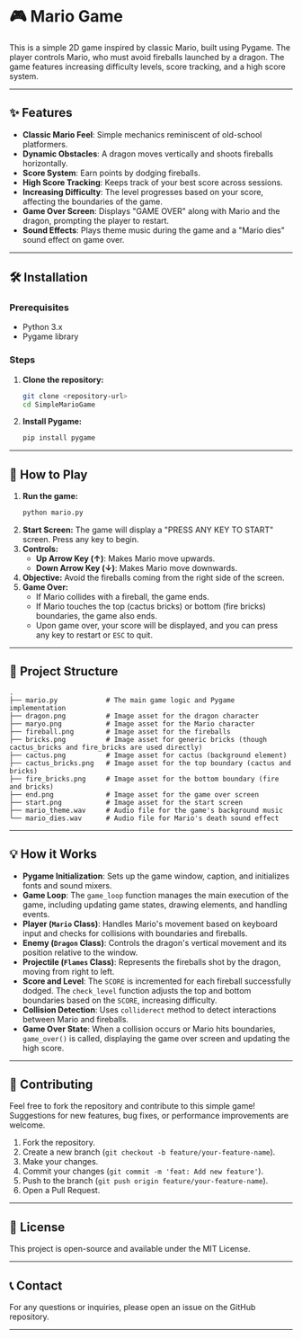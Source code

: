 # 🎮 Mario Game
This is a simple 2D game inspired by classic Mario, built using Pygame. The player controls Mario, who must avoid fireballs launched by a dragon. The game features increasing difficulty levels, score tracking, and a high score system.

-----

## ✨ Features

  * **Classic Mario Feel**: Simple mechanics reminiscent of old-school platformers.
  * **Dynamic Obstacles**: A dragon moves vertically and shoots fireballs horizontally.
  * **Score System**: Earn points by dodging fireballs.
  * **High Score Tracking**: Keeps track of your best score across sessions.
  * **Increasing Difficulty**: The level progresses based on your score, affecting the boundaries of the game.
  * **Game Over Screen**: Displays "GAME OVER" along with Mario and the dragon, prompting the player to restart.
  * **Sound Effects**: Plays theme music during the game and a "Mario dies" sound effect on game over.

-----

## 🛠️ Installation

### Prerequisites

  * Python 3.x
  * Pygame library

### Steps

1.  **Clone the repository:**
    ```bash
    git clone <repository-url>
    cd SimpleMarioGame
    ```
2.  **Install Pygame:**
    ```bash
    pip install pygame
    ```

-----

## 🚀 How to Play

1.  **Run the game:**
    ```bash
    python mario.py
    ```
2.  **Start Screen:** The game will display a "PRESS ANY KEY TO START" screen. Press any key to begin.
3.  **Controls:**
      * **Up Arrow Key (↑)**: Makes Mario move upwards.
      * **Down Arrow Key (↓)**: Makes Mario move downwards.
4.  **Objective:** Avoid the fireballs coming from the right side of the screen.
5.  **Game Over:**
      * If Mario collides with a fireball, the game ends.
      * If Mario touches the top (cactus bricks) or bottom (fire bricks) boundaries, the game also ends.
      * Upon game over, your score will be displayed, and you can press any key to restart or `ESC` to quit.

-----

## 📁 Project Structure

```
.
├── mario.py            # The main game logic and Pygame implementation
├── dragon.png          # Image asset for the dragon character
├── maryo.png           # Image asset for the Mario character
├── fireball.png        # Image asset for the fireballs
├── bricks.png          # Image asset for generic bricks (though cactus_bricks and fire_bricks are used directly)
├── cactus.png          # Image asset for cactus (background element)
├── cactus_bricks.png   # Image asset for the top boundary (cactus and bricks)
├── fire_bricks.png     # Image asset for the bottom boundary (fire and bricks)
├── end.png             # Image asset for the game over screen
├── start.png           # Image asset for the start screen
├── mario_theme.wav     # Audio file for the game's background music
└── mario_dies.wav      # Audio file for Mario's death sound effect
```

-----

## 💡 How it Works

  * **Pygame Initialization**: Sets up the game window, caption, and initializes fonts and sound mixers.
  * **Game Loop**: The `game_loop` function manages the main execution of the game, including updating game states, drawing elements, and handling events.
  * **Player (`Mario` Class)**: Handles Mario's movement based on keyboard input and checks for collisions with boundaries and fireballs.
  * **Enemy (`Dragon` Class)**: Controls the dragon's vertical movement and its position relative to the window.
  * **Projectile (`Flames` Class)**: Represents the fireballs shot by the dragon, moving from right to left.
  * **Score and Level**: The `SCORE` is incremented for each fireball successfully dodged. The `check_level` function adjusts the top and bottom boundaries based on the `SCORE`, increasing difficulty.
  * **Collision Detection**: Uses `colliderect` method to detect interactions between Mario and fireballs.
  * **Game Over State**: When a collision occurs or Mario hits boundaries, `game_over()` is called, displaying the game over screen and updating the high score.

-----

## 🤝 Contributing

Feel free to fork the repository and contribute to this simple game\! Suggestions for new features, bug fixes, or performance improvements are welcome.

1.  Fork the repository.
2.  Create a new branch (`git checkout -b feature/your-feature-name`).
3.  Make your changes.
4.  Commit your changes (`git commit -m 'feat: Add new feature'`).
5.  Push to the branch (`git push origin feature/your-feature-name`).
6.  Open a Pull Request.

-----

## 📄 License

This project is open-source and available under the MIT License.

-----

## 📞 Contact

For any questions or inquiries, please open an issue on the GitHub repository.

-----
